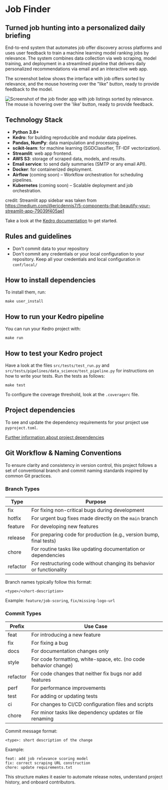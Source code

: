 # Job Finder

## Turned job hunting into a personalized daily briefing

End-to-end system that automates job offer discovery across platforms and uses user feedback to train a machine learning model ranking jobs by relevance. 
The system combines data collection via web scraping, model training, and deployment in a streamlined pipeline that delivers daily personalized recommendations via email and an interactive web app.

The screenshot below shows the interface with job offers sorted by relevance, 
and the mouse hovering over the "like" button, ready to provide feedback to the model.

![Screenshot of the job finder app with job listings sorted by relevance. The mouse is hovering over the 'like' button, ready to provide feedback.](https://github.com/user-attachments/assets/c1b122b6-6656-4089-8b0e-8e333a92ee2e)


## Technology Stack

- **Python 3.8+**
- **Kedro**: for building reproducible and modular data pipelines.
- **Pandas, NumPy**: data manipulation and processing.
- **scikit-learn**: for machine learning (SGDClassifier, TF-IDF vectorization).
- **Streamlit**: web app frontend.
- **AWS S3**: storage of scraped data, models, and results.
- **Email service**: to send daily summaries (SMTP or any email API).
- **Docker**: for containerized deployment.
- **Airflow** (coming soon) – Workflow orchestration for scheduling pipelines.
- **Kubernetes** (coming soon) – Scalable deployment and job orchestration.


credit: Streamlit app sidebar was taken from https://medium.com/@ericdennis7/5-components-that-beautify-your-streamlit-app-79039f405ae1


Take a look at the [Kedro documentation](https://docs.kedro.org) to get started.

## Rules and guidelines

* Don't commit data to your repository
* Don't commit any credentials or your local configuration to your repository. Keep all your credentials and local configuration in `conf/local/`

## How to install dependencies

To install them, run:

```
make user_install
```

## How to run your Kedro pipeline

You can run your Kedro project with:

```
make run
```

## How to test your Kedro project

Have a look at the files `src/tests/test_run.py` and `src/tests/pipelines/data_science/test_pipeline.py` for instructions on how to write your tests. Run the tests as follows:

```
make test
```

To configure the coverage threshold, look at the `.coveragerc` file.

## Project dependencies

To see and update the dependency requirements for your project use `pyproject.toml`.

[Further information about project dependencies](https://docs.kedro.org/en/stable/kedro_project_setup/dependencies.html#project-specific-dependencies)


## Git Workflow & Naming Conventions

To ensure clarity and consistency in version control, this project follows a set of conventional branch and commit naming standards inspired by common Git practices.

### Branch Types

| Type      | Purpose                                                                 |
|-----------|-------------------------------------------------------------------------|
| fix       | For fixing non-critical bugs during development                         |
| hotfix    | For urgent bug fixes made directly on the `main` branch                 |
| feature   | For developing new features                                             |
| release   | For preparing code for production (e.g., version bump, final tests)     |
| chore     | For routine tasks like updating documentation or dependencies           |
| refactor  | For restructuring code without changing its behavior or functionality   |

Branch names typically follow this format:

```
<type>/<short-description>
```

Example: `feature/job-scoring`, `fix/missing-logo-url`

### Commit Types


| Prefix     | Use Case                                                       |
|------------|----------------------------------------------------------------|
| feat       | For introducing a new feature                                  |
| fix        | For fixing a bug                                               |
| docs       | For documentation changes only                                 |
| style      | For code formatting, white-space, etc. (no code behavior change)|
| refactor   | For code changes that neither fix bugs nor add features        |
| perf       | For performance improvements                                   |
| test       | For adding or updating tests                                   |
| ci         | For changes to CI/CD configuration files and scripts           |
| chore      | For minor tasks like dependency updates or file renaming       |

Commit message format:

```
<type>: short description of the change
```

Example:

```
feat: add job relevance scoring model
fix: correct scraping URL construction
chore: update requirements.txt
```

This structure makes it easier to automate release notes, understand project history, and onboard contributors.


